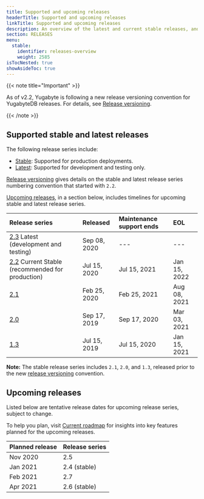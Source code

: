 ```yaml
---
title: Supported and upcoming releases
headerTitle: Supported and upcoming releases
linkTitle: Supported and upcoming releases
description: An overview of the latest and current stable releases, and upcoming releases.
section: RELEASES
menu:
  stable:
    identifier: releases-overview
    weight: 2585
isTocNested: true
showAsideToc: true
---
```


{{< note title="Important" >}}

As of v2.2, Yugabyte is following a new release versioning convention for YugabyteDB releases.  For details, see [Release versioning](../versioning).

{{< /note >}}

## Supported stable and latest releases

The following release series include:

- [Stable](../versioning/#stable-releases): Supported for production deployments.
- [Latest](../versioning/#latest-releases): Supported for development and testing only.

[Release versioning](../versioning) gives details on the stable and latest release series numbering convention that started with `2.2`.

[Upcoming releases](#upcoming-releases), in a section below, includes timelines for upcoming stable and latest release series.

| Release series                                                                  | Released     | Maintenance support ends | EOL          |
| :------------------------------------------------------------------------------ | :----------- | :----------------------- | :----------- |
| [2.3](../whats-new/latest-releases) Latest (development and testing)            | Sep 08, 2020 | ---                      | ---          |
| [2.2](../whats-new/stable-releases) Current Stable (recommended for production) | Jul 15, 2020 | Jul 15, 2021             | Jan 15, 2022 |
| [2.1](../earlier-releases/v2.1.0)                                               | Feb 25, 2020 | Feb 25, 2021             | Aug 08, 2021 |
| [2.0](../earlier-releases/v2.0.0)                                               | Sep 17, 2019 | Sep 17, 2020             | Mar 03, 2021 |
| [1.3](../earlier-releases/v1.3.0)                                               | Jul 15, 2019 | Jul 15, 2020             | Jan 15, 2021 |

**Note:** The stable release series includes `2.1`, `2.0`, and `1.3`, released prior to the new [release versioning](../versioning) convention.

## Upcoming releases

Listed below are tentative release dates for upcoming release series, subject to change.

To help you plan, visit [Current roadmap](https://github.com/yugabyte/yugabyte-db#current-roadmap) for insights into key features planned for the upcoming releases.

| Planned release | Release series |
| :-------------- | :------------- |
| Nov 2020        | 2.5            |
| Jan 2021        | 2.4 (stable)   |
| Feb 2021        | 2.7            |
| Apr 2021        | 2.6 (stable)   |
